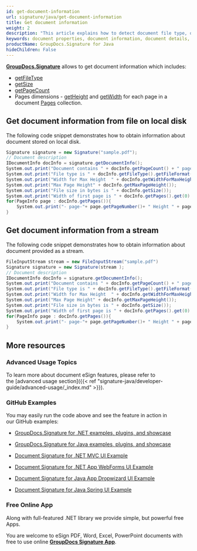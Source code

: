 ```yaml
---
id: get-document-information
url: signature/java/get-document-information
title: Get document information
weight: 2
description: "This article explains how to detect document file type, obtain document details,  retrieve list of existing form fields and added signatures, calculate pages count when processing document file with GroupDocs.Signature."
keywords: document properties, document information, document details, get document information
productName: GroupDocs.Signature for Java
hideChildren: False
---
```

[**GroupDocs.Signature**](https://products.groupdocs.com/signature/java) allows to get document information which includes:

*   [getFileType](https://apireference.groupdocs.com/signature/java/com.groupdocs.signature.domain.documentpreview/DocumentInfo#getFileType())
*   [getSize](https://apireference.groupdocs.com/signature/java/com.groupdocs.signature.domain.documentpreview/DocumentInfo#getSize())
*   [getPageCount](https://apireference.groupdocs.com/signature/java/com.groupdocs.signature.domain.documentpreview/DocumentInfo#getPageCount())
*   Pages dimensions - [getHeight](https://apireference.groupdocs.com/signature/java/com.groupdocs.signature.domain/PageInfo#getHeight()) and [getWidth](https://apireference.groupdocs.com/signature/java/com.groupdocs.signature.domain/PageInfo#getWidth()) for each page in a document [Pages](https://apireference.groupdocs.com/signature/java/com.groupdocs.signature.domain.documentpreview/DocumentInfo#getPages()) collection.

## Get document information from file on local disk

The following code snippet demonstrates how to obtain information about document stored on local disk.

```csharp
Signature signature = new Signature("sample.pdf");
// Document description
IDocumentInfo docInfo = signature.getDocumentInfo();
System.out.print("Document contains " + docInfo.getPageCount() + " pages");
System.out.print("File type is " + docInfo.getFileType().getFileFormat());
System.out.print("Width for Max Height  " + docInfo.getWidthForMaxHeight());
System.out.print("Max Page Height" + docInfo.getMaxPageHeight());
System.out.print("File size in bytes is " + docInfo.getSize());
System.out.print("Width of first page is " + docInfo.getPages().get(0).getWidth());
for(PageInfo page : docInfo.getPages()){
    System.out.print("- page-"+ page.getPageNumber()+ " Height " + page.getHeight() + " Width " + page.getWidth());
}
```

## Get document information from a stream

The following code snippet demonstrates how to obtain information about document provided as a stream. 

```csharp
FileInputStream stream = new FileInputStream("sample.pdf")
Signature signature = new Signature(stream );
// Document description
IDocumentInfo docInfo = signature.getDocumentInfo();
System.out.print("Document contains " + docInfo.getPageCount() + " pages");
System.out.print("File type is " + docInfo.getFileType().getFileFormat());
System.out.print("Width for Max Height  " + docInfo.getWidthForMaxHeight());
System.out.print("Max Page Height" + docInfo.getMaxPageHeight());
System.out.print("File size in bytes is " + docInfo.getSize());
System.out.print("Width of first page is " + docInfo.getPages().get(0).getWidth());
for(PageInfo page : docInfo.getPages()){
    System.out.print("- page-"+ page.getPageNumber()+ " Height " + page.getHeight() + " Width " + page.getWidth());
}
```

## More resources

### Advanced Usage Topics

To learn more about document eSign features, please refer to the [advanced usage section]({{< ref "signature-java/developer-guide/advanced-usage/_index.md" >}}).

### GitHub Examples

You may easily run the code above and see the feature in action in our GitHub examples:

*   [GroupDocs.Signature for .NET examples, plugins, and showcase](https://github.com/groupdocs-signature/GroupDocs.Signature-for-.NET)
    
*   [GroupDocs.Signature for Java examples, plugins, and showcase](https://github.com/groupdocs-signature/GroupDocs.Signature-for-Java)
    
*   [Document Signature for .NET MVC UI Example](https://github.com/groupdocs-signature/GroupDocs.Signature-for-.NET-MVC) 
    
*   [Document Signature for .NET App WebForms UI Example](https://github.com/groupdocs-signature/GroupDocs.Signature-for-.NET-WebForms)
    
*   [Document Signature for Java App Dropwizard UI Example](https://github.com/groupdocs-signature/GroupDocs.Signature-for-Java-Dropwizard)
    
*   [Document Signature for Java Spring UI Example](https://github.com/groupdocs-signature/GroupDocs.Signature-for-Java-Spring)
    

### Free Online App

Along with full-featured .NET library we provide simple, but powerful free Apps.

You are welcome to eSign PDF, Word, Excel, PowerPoint documents with free to use online **[GroupDocs Signature App](https://products.groupdocs.app/signature)**.
